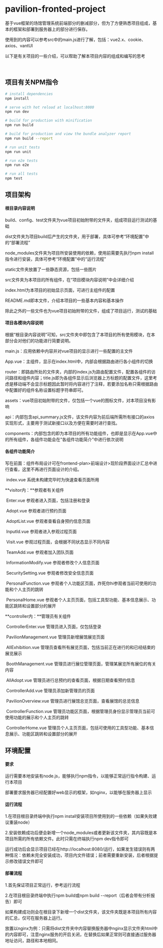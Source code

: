 # pavilion-fronted-project

​		基于vue框架的场馆管理系统前端部分的删减部分，但为了方便熟悉项目组成，基本的框架和部署到服务器上的部分进行保存。

​		使用到的内容可以参考src中的main.js进行了解，包括：vue2.x、cookie、axios、vantUI

​		以下是有关项目的一些介绍，可以帮助了解本项目内容的组成和编写的思考

​		

## 项目有关NPM指令

``` bash
# install dependencies
npm install

# serve with hot reload at localhost:8080
npm run dev

# build for production with minification
npm run build

# build for production and view the bundle analyzer report
npm run build --report

# run unit tests
npm run unit

# run e2e tests
npm run e2e

# run all tests
npm test
```

## 项目架构

#### 根目录内容说明

build、config、test文件夹为vue项目初始附带的文件夹，组成项目运行测试的基础

dist文件夹为项目build后产生的文件夹，用于部署，具体可参考“环境配置”中的“部署流程”

node_modules文件夹为项目所安装使用的依赖，使用前需要先执行npm install指令进行安装，具体可参考“环境配置”中的“运行流程”

static文件夹放置了一些静态资源，包括一些图片

src文件夹为本项目的所有组件，在“项目模块内容说明”中会详细介绍

index.html为本项目的初始显示页面，可进行主组件的配置

README.md即本文件，介绍本项目的一些基本内容和基本操作

除此之外的一些文件也为vue项目初始附带的文件，组成了项目运行，测试的基础

#### 项目各模块内容说明

根据“根目录内容说明”可知，src文件夹中即包含了本项目的所有使用模块，在本部分会对他们的功能进行简要说明。

main.js：应用依赖中内容并对vue项目的显示进行一些配置的主文件

App.vue：主组件，显示在index.html中，内部会根据路由进行各小组件的切换

router：即路由所处的文件夹，内部的index.js为路由配置文件，配置各组件的访问路径和组件内容；title.js即为各组件显示后浏览器上方标题的配置文件，这里考虑是移动端不会显示标题因此暂时将内容进行了注释，若要添加名称只需根据路由中配置好的组件名称设置标题字符串即可。

assets：vue项目初始附带的文件，仅包括一个vue的图标文件，对本项目没有影响

api：内部包含api_summary.js文件，该文件内容为前后端所需所有接口的axios实现形式，主要用于测试新接口以及方便在需要时进行查找。

components：内部包含的即为本项目的所有功能组件，也即是显示在App.vue中的所有组件，各组件功能会在“各组件功能简介”中进行依次说明

#### 各组件功能简介

​	写在前面：组件布局设计可在frontend-plan>前端设计>现阶段界面设计汇总中进行查看，这里不再进行页面设计的介绍。

​	index.vue 系统未构建完毕时为快速查看页面所用

**visitor内：**参观者有关组件

​	Enter.vue 参观者进入页面，包括注册和登录

​	Adopt.vue 参观者进行预约页面

​	AdoptList.vue 参观者查看自身预约信息页面

​	InputId.vue 参观者进入参观过程页面

​	Visit.vue 参观过程页面，会根据不同状态显示不同内容

​	TeamAdd.vue 参观者加入团队页面

​	InformationModify.vue 参观者修改个人信息页面

​	SecuritySetting.vue 参观者修改安全信息页面

​	PersonalFunction.vue 参观者个人功能区页面，炸死你hi参观者当前可使用的功能和个人主页的跳转

​	PersonalHome.vue 参观者个人主页页面，包括工具型功能、基本信息展示、功能区跳转和设置部分的展开

**controller内：**管理员有关组件

​	ControllerEnter.vue 管理员进入页面，仅包括登录

​	PavilionManagement.vue 管理员新增展馆展览页面

​	AllExhibition.vue 管理员查看所有展览页面，包括当前正在进行的和已经结束的展览展示

​	BoothManagement.vue 管理员进行展位管理页面，管理某展览所有展位的有关内容

​	AllAdopt.vue 管理员进行总预约的查看页面，根据日期查看预约信息

​	ControllerAdd.vue 管理员添加新管理员的页面

​	PavilionOverview.vue 管理员进行展馆总览页面，查看展馆的总览信息

​	ControllerFunction.vue 管理员功能区页面，根据管理员身份显示管理员当前可使用功能的展示和个人主页的跳转

​	ControllerHome.vue 管理员个人主页页面，包括可使用的工具型功能、基本信息展示、功能区跳转和设置部分的展开

## 环境配置

#### 要求

运行需要本地安装有node.js，能够执行npm指令，以能够正常运行指令构建、运行本项目

部署要求服务器已经配置好web显示的框架，如nginx，以能够在服务器上显示

#### 运行流程

1.在项目根目录终端中执行npm install安装项目所使用到的一些依赖（如果失败建议重装node）

2.安装依赖成功后便会新增一个node_modules或者更新该文件夹，其内容既是本项目所需的所有依赖文件。此时只需在终端执行npm dev指令即可

运行成功后会显示项目已经在http://localhost:8080/运行，如果发生错误则有两种情况：依赖未完全安装成功，项目内文件错误；前者需要重新安装，后者根据提示修改错误文件即可

#### 部署流程

1.首先保证项目正常运行，参考运行流程

2.在项目根目录终端中执行npm build或npm build --report（后者会带有分析报告）即可

如果构建成功则会在根目录下新增一个dist文件夹，该文件夹既是本项目所有内容的汇总，仅可在服务器上运行。

放置以nginx为例：只需将dist文件夹中内容替换服务器中nginx显示文件夹html中的内容即可，注意nginx服务的开启关闭，在替换后如果正常则可直接通过服务器地址访问，路径和本地相同。